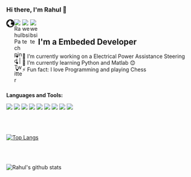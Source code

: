 ### Hi there, I'm Rahul 👋

<a href="https://tryexcept.in">
  <img align="left" alt="website" width="21px" src="https://raw.githubusercontent.com/iconic/open-iconic/master/svg/globe.svg" />
</a>

<a href="https://twitter.com/pachpind2011">
  <img align="left" alt="Rahul Pachpind | Twitter" width="21px" src="https://raw.githubusercontent.com/anuraghazra/anuraghazra/master/assets/twitter.svg" />
</a>

<a href="https://instagram.com/rahul_pachpind">
  <img align="left" alt="website" width="21px" src="https://cdn.jsdelivr.net/npm/simple-icons@v3/icons/instagram.svg" />
</a>

<a href="https://facebook.com/pachpind2011">
  <img align="left" alt="website" width="21px" src="https://cdn.jsdelivr.net/npm/simple-icons@v3/icons/facebook.svg" />
</a>


<br />

## I'm a Embeded Developer
- 🔭 I’m currently working on a Electrical Power Assistance Steering
- 🌱 I’m currently learning Python and Matlab :blush:
- ⚡ Fun fact: I love Programming and playing Chess


<br />

**Languages and Tools:**  
<!--
<code><a href="https://www.python.org/">
  <img align="left" alt="website" width="21px" src="https://www.flaticon.com/svg/static/icons/svg/1822/1822899.svg" />
</a></code>
<code><a href="https://in.mathworks.com/products/matlab.html">
  <img align="left" alt="website" width="21px" src="https://d1fxybj1z3sjx6.cloudfront.net/live/assets/images/icons/matlab-logo.png" />
</a></code>
<code><a href="https://www.st.com/">
  <img align="left" alt="website" width="21px" src="https://www.twice.com/wp-content/uploads/2020/01/STMicroelectronics_logo.svg-2.jpg" />
</a></code>
<code><a href="https://www.nxp.com/">
  <img align="left" alt="website" width="21px" src="https://upload.wikimedia.org/wikipedia/commons/thumb/1/13/NXP_Semiconductors_Logo.svg/1200px-NXP_Semiconductors_Logo.svg.png" />
</a></code>
<code><a href="https://www.raspberrypi.org/">
  <img align="left" alt="website" width="21px" src="https://elinux.org/images/c/cb/Raspberry_Pi_Logo.svg" />
</a></code>
<code><a href="https://www.arduino.cc/">
  <img align="left" alt="website" width="21px" src="https://upload.wikimedia.org/wikipedia/commons/thumb/8/87/Arduino_Logo.svg/1024px-Arduino_Logo.svg.png" />
</a></code>
<code><a href="https://visualstudio.microsoft.com/">
  <img align="left" alt="website" width="21px" src="https://upload.wikimedia.org/wikipedia/commons/thumb/9/9a/Visual_Studio_Code_1.35_icon.svg/1024px-Visual_Studio_Code_1.35_icon.svg.png" />
</a></code>
<code><a href="www.github.com">
  <img align="left" alt="website" width="21px" src="https://upload.wikimedia.org/wikipedia/commons/thumb/3/3f/Git_icon.svg/1200px-Git_icon.svg.png" />
</a></code>
<code><a href="www.github.com">
  <img align="left" alt="website" width="21px" src="https://image.shutterstock.com/image-vector/github-icon-apps-website-260nw-1835148283.jpg" />
</a></code>
-->




<code><img height="20" src="https://www.flaticon.com/svg/static/icons/svg/1822/1822899.svg"></code>
<code><img height="20" src="https://d1fxybj1z3sjx6.cloudfront.net/live/assets/images/icons/matlab-logo.png"></code>
<code><img height="20" src="https://www.twice.com/wp-content/uploads/2020/01/STMicroelectronics_logo.svg-2.jpg"></code>
<code><img height="20" src="https://upload.wikimedia.org/wikipedia/commons/thumb/1/13/NXP_Semiconductors_Logo.svg/1200px-NXP_Semiconductors_Logo.svg.png"></code>
<code><img height="20" src="https://elinux.org/images/c/cb/Raspberry_Pi_Logo.svg"></code>
<code><img height="20" src="https://upload.wikimedia.org/wikipedia/commons/thumb/8/87/Arduino_Logo.svg/1024px-Arduino_Logo.svg.png"></code>
<code><img height="20" src="https://upload.wikimedia.org/wikipedia/commons/thumb/9/9a/Visual_Studio_Code_1.35_icon.svg/1024px-Visual_Studio_Code_1.35_icon.svg.png"></code>
<code><img height="20" src="https://upload.wikimedia.org/wikipedia/commons/thumb/3/3f/Git_icon.svg/1200px-Git_icon.svg.png"></code>
<code><img height="20" src="https://image.shutterstock.com/image-vector/github-icon-apps-website-260nw-1835148283.jpg"></code>

<br />
<br />
 


[![Top Langs](https://github-readme-stats.vercel.app/api/top-langs/?username=rahulp5&layout=compact)](https://github.com/rahulp5/github-readme-stats)

<br />
<br />

![Rahul's github stats](https://github-readme-stats.vercel.app/api?username=rahulp5&show_icons=true&theme=radical)


[website]: https://tryexcept.in
[instagram]: https://instagram.com/rahul_pachpind
[facebook]: https://facebook.com/pachpind2011
